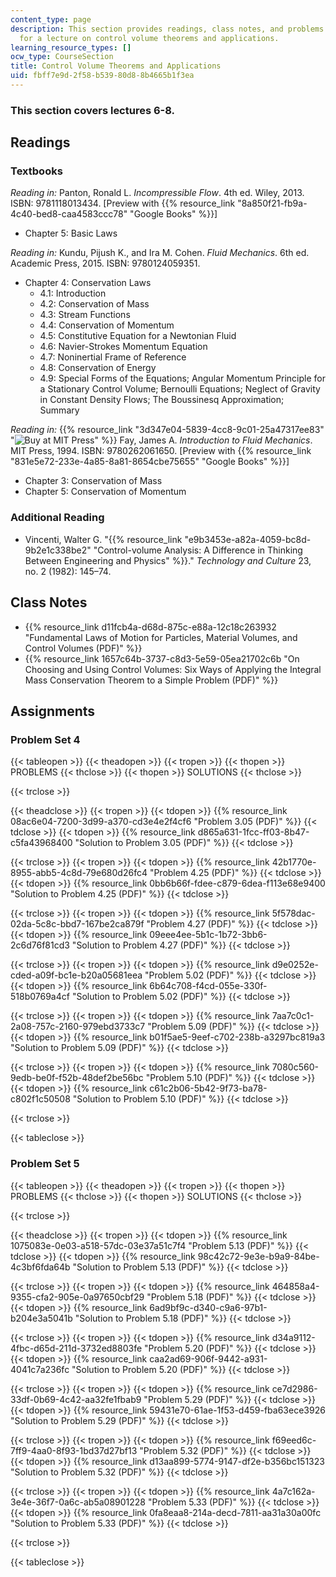 ```yaml
---
content_type: page
description: This section provides readings, class notes, and problems with solutions
  for a lecture on control volume theorems and applications.
learning_resource_types: []
ocw_type: CourseSection
title: Control Volume Theorems and Applications
uid: fbff7e9d-2f58-b539-80d8-8b4665b1f3ea
---
```


### This section covers lectures 6-8.

Readings
--------

### Textbooks

_Reading in:_ Panton, Ronald L. _Incompressible Flow_. 4th ed. Wiley, 2013. ISBN: 9781118013434. \[Preview with {{% resource_link "8a850f21-fb9a-4c40-bed8-caa4583ccc78" "Google Books" %}}\]

*   Chapter 5: Basic Laws

_Reading in:_ Kundu, Pijush K., and Ira M. Cohen. _Fluid Mechanics_. 6th ed. Academic Press, 2015. ISBN: 9780124059351.

*   Chapter 4: Conservation Laws
    *   4.1: Introduction
    *   4.2: Conservation of Mass
    *   4.3: Stream Functions
    *   4.4: Conservation of Momentum
    *   4.5: Constitutive Equation for a Newtonian Fluid
    *   4.6: Navier-Strokes Momentum Equation
    *   4.7: Noninertial Frame of Reference
    *   4.8: Conservation of Energy
    *   4.9: Special Forms of the Equations; Angular Momentum Principle for a Stationary Control Volume; Bernoulli Equations; Neglect of Gravity in Constant Density Flows; The Boussinesq Approximation; Summary

_Reading in:_ {{% resource_link "3d347e04-5839-4cc8-9c01-25a47317ee83" "![Buy at MIT Press](/images/mp_logo.gif)" %}} Fay, James A. _Introduction to Fluid Mechanics_. MIT Press, 1994. ISBN: 9780262061650. \[Preview with {{% resource_link "831e5e72-233e-4a85-8a81-8654cbe75655" "Google Books" %}}\]

*   Chapter 3: Conservation of Mass
*   Chapter 5: Conservation of Momentum

### Additional Reading

*   Vincenti, Walter G. "{{% resource_link "e9b3453e-a82a-4059-bc8d-9b2e1c338be2" "Control-volume Analysis: A Difference in Thinking Between Engineering and Physics" %}}." _Technology and Culture_ 23, no. 2 (1982): 145–74.

Class Notes
-----------

*   {{% resource_link d11fcb4a-d68d-875c-e88a-12c18c263932 "Fundamental Laws of Motion for Particles, Material Volumes, and Control Volumes (PDF)" %}}
*   {{% resource_link 1657c64b-3737-c8d3-5e59-05ea21702c6b "On Choosing and Using Control Volumes: Six Ways of Applying the Integral Mass Conservation Theorem to a Simple Problem (PDF)" %}}

Assignments
-----------

### Problem Set 4

{{< tableopen >}}
{{< theadopen >}}
{{< tropen >}}
{{< thopen >}}
PROBLEMS
{{< thclose >}}
{{< thopen >}}
SOLUTIONS
{{< thclose >}}

{{< trclose >}}

{{< theadclose >}}
{{< tropen >}}
{{< tdopen >}}
{{% resource_link 08ac6e04-7200-3d99-a370-cd3e4e2f4cf6 "Problem 3.05 (PDF)" %}}
{{< tdclose >}}
{{< tdopen >}}
{{% resource_link d865a631-1fcc-ff03-8b47-c5fa43968400 "Solution to Problem 3.05 (PDF)" %}}
{{< tdclose >}}

{{< trclose >}}
{{< tropen >}}
{{< tdopen >}}
{{% resource_link 42b1770e-8955-abb5-4c8d-79e680d26fc4 "Problem 4.25 (PDF)" %}}
{{< tdclose >}}
{{< tdopen >}}
{{% resource_link 0bb6b66f-fdee-c879-6dea-f113e68e9400 "Solution to Problem 4.25 (PDF)" %}}
{{< tdclose >}}

{{< trclose >}}
{{< tropen >}}
{{< tdopen >}}
{{% resource_link 5f578dac-02da-5c8c-bbd7-167be2ca879f "Problem 4.27 (PDF)" %}}
{{< tdclose >}}
{{< tdopen >}}
{{% resource_link 09eee4ee-5b1c-1b72-3bb6-2c6d76f81cd3 "Solution to Problem 4.27 (PDF)" %}}
{{< tdclose >}}

{{< trclose >}}
{{< tropen >}}
{{< tdopen >}}
{{% resource_link d9e0252e-cded-a09f-bc1e-b20a05681eea "Problem 5.02 (PDF)" %}}
{{< tdclose >}}
{{< tdopen >}}
{{% resource_link 6b64c708-f4cd-055e-330f-518b0769a4cf "Solution to Problem 5.02 (PDF)" %}}
{{< tdclose >}}

{{< trclose >}}
{{< tropen >}}
{{< tdopen >}}
{{% resource_link 7aa7c0c1-2a08-757c-2160-979ebd3733c7 "Problem 5.09 (PDF)" %}}
{{< tdclose >}}
{{< tdopen >}}
{{% resource_link b01f5ae5-9eef-c702-238b-a3297bc819a3 "Solution to Problem 5.09 (PDF)" %}}
{{< tdclose >}}

{{< trclose >}}
{{< tropen >}}
{{< tdopen >}}
{{% resource_link 7080c560-9edb-be0f-f52b-48def2be56bc "Problem 5.10 (PDF)" %}}
{{< tdclose >}}
{{< tdopen >}}
{{% resource_link c61c2b06-5b42-9f73-ba78-c802f1c50508 "Solution to Problem 5.10 (PDF)" %}}
{{< tdclose >}}

{{< trclose >}}

{{< tableclose >}}

### Problem Set 5

{{< tableopen >}}
{{< theadopen >}}
{{< tropen >}}
{{< thopen >}}
PROBLEMS
{{< thclose >}}
{{< thopen >}}
SOLUTIONS
{{< thclose >}}

{{< trclose >}}

{{< theadclose >}}
{{< tropen >}}
{{< tdopen >}}
{{% resource_link 1075083e-0e03-a518-57dc-03e37a51c7f4 "Problem 5.13 (PDF)" %}}
{{< tdclose >}}
{{< tdopen >}}
{{% resource_link 98c42c72-9e3e-b9a9-84be-4c3bf6fda64b "Solution to Problem 5.13 (PDF)" %}}
{{< tdclose >}}

{{< trclose >}}
{{< tropen >}}
{{< tdopen >}}
{{% resource_link 464858a4-9355-cfa2-905e-0a97650cbf29 "Problem 5.18 (PDF)" %}}
{{< tdclose >}}
{{< tdopen >}}
{{% resource_link 6ad9bf9c-d340-c9a6-97b1-b204e3a5041b "Solution to Problem 5.18 (PDF)" %}}
{{< tdclose >}}

{{< trclose >}}
{{< tropen >}}
{{< tdopen >}}
{{% resource_link d34a9112-4fbc-d65d-211d-3732ed8803fe "Problem 5.20 (PDF)" %}}
{{< tdclose >}}
{{< tdopen >}}
{{% resource_link caa2ad69-906f-9442-a931-4041c7a236fc "Solution to Problem 5.20 (PDF)" %}}
{{< tdclose >}}

{{< trclose >}}
{{< tropen >}}
{{< tdopen >}}
{{% resource_link ce7d2986-33df-0b69-4c42-aa32fe1fbab9 "Problem 5.29 (PDF)" %}}
{{< tdclose >}}
{{< tdopen >}}
{{% resource_link 59431e70-61ae-1f53-d459-fba63ece3926 "Solution to Problem 5.29 (PDF)" %}}
{{< tdclose >}}

{{< trclose >}}
{{< tropen >}}
{{< tdopen >}}
{{% resource_link f69eed6c-7ff9-4aa0-8f93-1bd37d27bf13 "Problem 5.32 (PDF)" %}}
{{< tdclose >}}
{{< tdopen >}}
{{% resource_link d13aa899-5774-9147-df2e-b356bc151323 "Solution to Problem 5.32 (PDF)" %}}
{{< tdclose >}}

{{< trclose >}}
{{< tropen >}}
{{< tdopen >}}
{{% resource_link 4a7c162a-3e4e-36f7-0a6c-ab5a08901228 "Problem 5.33 (PDF)" %}}
{{< tdclose >}}
{{< tdopen >}}
{{% resource_link 0fa8eaa8-214a-decd-7811-aa31a30a00fc "Solution to Problem 5.33 (PDF)" %}}
{{< tdclose >}}

{{< trclose >}}

{{< tableclose >}}